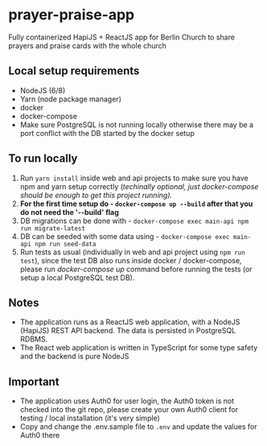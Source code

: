 # prayer-praise-app

Fully containerized HapiJS + ReactJS app for Berlin Church to share prayers and praise cards with the whole church

## Local setup requirements

- NodeJS (6/8)
- Yarn (node package manager)
- docker
- docker-compose
- Make sure PostgreSQL is not running locally otherwise there may be a port conflict with the DB started by the docker setup

## To run locally

1. Run ```yarn install``` inside web and api projects to make sure you have npm and yarn setup correctly (_techinally optional, just docker-compose should be enough to get this project running)._
2. __For the first time setup do - ```docker-compose up --build``` after that you do not need the '--build' flag__
3. DB migrations can be done with - ```docker-compose exec main-api npm run migrate-latest```
4. DB can be seeded with some data using - ```docker-compose exec main-api npm run seed-data```
5. Run tests as usual (individually in web and api project using ```npm run test```), since the test DB also runs inside docker / docker-compose, please run _docker-compose up_ command before running the tests (or setup a local PostgreSQL test DB).

## Notes

- The application runs as a ReactJS web application, with a NodeJS (HapiJS) REST API backend. The data is persisted in PostgreSQL RDBMS.
- The React web application is written in TypeScript for some type safety and the backend is pure NodeJS

## Important

- The application uses Auth0 for user login, the Auth0 token is not checked into the git repo, please create your own Auth0 client for testing / local installation (it's very simple)
- Copy and change the .env.sample file to ```.env``` and update the values for Auth0 there
